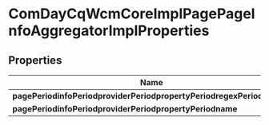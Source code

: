 
# ComDayCqWcmCoreImplPagePageInfoAggregatorImplProperties

## Properties
Name | Type | Description | Notes
------------ | ------------- | ------------- | -------------
**pagePeriodinfoPeriodproviderPeriodpropertyPeriodregexPerioddefault** | [**ConfigNodePropertyString**](ConfigNodePropertyString.md) |  |  [optional]
**pagePeriodinfoPeriodproviderPeriodpropertyPeriodname** | [**ConfigNodePropertyString**](ConfigNodePropertyString.md) |  |  [optional]



